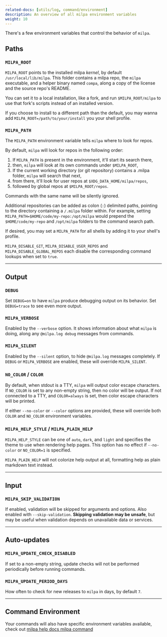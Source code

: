 ```yaml
---
related-docs: [utils/log, command/environment]
description: An overview of all milpa environment variables
weight: 10
---
```

There's a few environment variables that control the behavior of `milpa`.

## Paths

### `MILPA_ROOT`

`MILPA_ROOT` points to the installed milpa _kernel_, by default `/usr/local/lib/milpa`. This folder contains a milpa repo, the `milpa` executable, and a helper binary named `compa`, along a copy of the license and the source repo's README.

You can set it to a local installation, like a fork, and run `$MILPA_ROOT/milpa` to use that fork's scripts instead of an installed version.

If you choose to install to a different path than the default, you may wanna add `MILPA_ROOT=/path/to/your/install` you your shell profile.

### `MILPA_PATH`

The `MILPA_PATH` environment variable tells `milpa` where to look for repos.

By default, `milpa` will look for repos in the following order:

1. If `MILPA_PATH` is present in the environment, it'll start its search there,
2. then, `milpa` will look at its own commands under `$MILPA_ROOT`,
3. If the current working directory (or git repository) contains a .milpa folder, `milpa` will search that next,
4. from there, it'll look for user repos at `$XDG_DATA_HOME/milpa/repos`,
5. followed by global repos at `$MILPA_ROOT/repos`.

Commands with the same name will be silently ignored.

Additional repositories can be added as colon (`:`) delimited paths, pointing to the directory containing a `/.milpa` folder within. For example, setting `MILPA_PATH=$HOME/code/my-repo:/opt/milpa` would prepend the `$HOME/code/my-repo` and `/opt/milpa` folders to the command search path.

If desired, you may set a `MILPA_PATH` for all shells by adding it to your shell's profile.

`MILPA_DISABLE_GIT`, `MILPA_DISABLE_USER_REPOS` and `MILPA_DISABLE_GLOBAL_REPOS` each disable the corresponding command lookups when set to `true`.

---

## Output

### `DEBUG`

Set `DEBUG=on` to have `milpa` produce debugging output on its behavior. Set `DEBUG=trace` to see even more output.

### `MILPA_VERBOSE`

Enabled by the `--verbose` option. It shows information about what `milpa` is doing, along any `@milpa.log debug` messages from commands.

### `MILPA_SILENT`

Enabled by the `--silent` option, to hide `@milpa.log` messages completely. If `DEBUG` or `MILPA_VERBOSE` are enabled, these will override `MILPA_SILENT`.

### `NO_COLOR` / `COLOR`

By default, when stdout is a TTY, `milpa` will output color escape characters. If `NO_COLOR` is set to any non-empty string, then no color will be output. If not connected to a TTY, and `COLOR=always` is set, then color escape characters will be printed.

If either `--no-color` or `--color` options are provided, these will override both `COLOR` and `NO_COLOR` environment variables.

### `MILPA_HELP_STYLE` / `MILPA_PLAIN_HELP`

`MILPA_HELP_STYLE` can be one of `auto`, `dark`, and `light` and specifies the theme to use when rendering help pages. This option has no effect if `--no-color` or `NO_COLOR=1` is specified.

`MILPA_PLAIN_HELP` will not colorize help output at all, formatting help as plain markdown text instead.

---

## Input

### `MILPA_SKIP_VALIDATION`

If enabled, validation will be skipped for arguments and options. Also enabled with `--skip-validation`. **Skipping validation may be unsafe**, but may be useful when validation depends on unavailable data or services.

---

## Auto-updates

### `MILPA_UPDATE_CHECK_DISABLED`

If set to a non-empty string, update checks will not be performed periodically before running commands.

### `MILPA_UPDATE_PERIOD_DAYS`

How often to check for new releases to `milpa` in days, by default `7`.

---

## Command Environment

Your commands will also have specific environment variables available, check out [milpa help docs milpa command](/.milpa/docs/milpa/command/index.md#arguments-options-and-environment)
